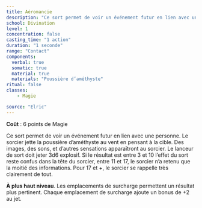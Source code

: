 ```yaml
---
title: Aéromancie
description: "Ce sort permet de voir un événement futur en lien avec une personne."
school: Divination
level: 1
concentration: false
casting_time: "1 action"
duration: "1 seconde"
range: "Contact"
components:
  verbal: true
  somatic: true
  material: true
  materials: "Poussière d’améthyste"
ritual: false
classes:
    - Magie

source: "Elric"
---
```

**Coût** : 6 points de Magie  

Ce sort permet de voir un événement futur en lien avec une personne. Le sorcier jette la poussière d’améthyste au vent en pensant à la cible. Des images, des sons, et d’autres sensations apparaîtront au sorcier. Le lanceur de sort doit jeter 3d6 explosif. Si le résultat est entre 3 et 10 l’effet du sort reste confus dans la tête du sorcier, entre 11 et 17, le sorcier n’a retenu que la moitié des informations. Pour 17 et +, le sorcier se rappelle très clairement de tout.

**À plus haut niveau**. Les emplacements de surcharge permettent un résultat plus pertinent. Chaque emplacement de surcharge ajoute un bonus de +2 au jet.
